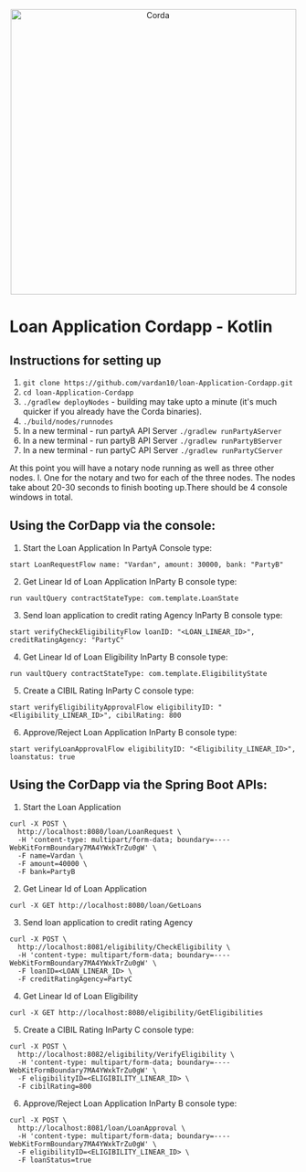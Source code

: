 <p align="center">
  <img src="https://www.corda.net/wp-content/uploads/2016/11/fg005_corda_b.png" alt="Corda" width="500">
</p>

# Loan Application Cordapp - Kotlin

## Instructions for setting up

1. `git clone https://github.com/vardan10/loan-Application-Cordapp.git`
2. `cd loan-Application-Cordapp`
3. `./gradlew deployNodes` - building may take upto a minute (it's much quicker if you already have the Corda binaries).
4. `./build/nodes/runnodes`
5. In a new terminal - run partyA API Server
    ```./gradlew runPartyAServer```
6. In a new terminal - run partyB API Server
    ```./gradlew runPartyBServer```
7. In a new terminal - run partyC API Server
    ```./gradlew runPartyCServer```

At this point you will have a notary node running as well as three other nodes. l. One for the notary and two for each of the three nodes. The nodes take about 20-30 seconds to finish booting up.There should be 4 console windows in total.

## Using the CorDapp via the console:
1. Start the Loan Application
In PartyA Console type:
```
start LoanRequestFlow name: "Vardan", amount: 30000, bank: "PartyB"
```

2. Get Linear Id of Loan Application
InParty B console type:
```
run vaultQuery contractStateType: com.template.LoanState
```

3. Send loan application to credit rating Agency
InParty B console type:
```
start verifyCheckEligibilityFlow loanID: "<LOAN_LINEAR_ID>", creditRatingAgency: "PartyC"
```

4. Get Linear Id of Loan Eligibility
InParty B console type:
```
run vaultQuery contractStateType: com.template.EligibilityState
```

5. Create a CIBIL Rating
InParty C console type:
```
start verifyEligibilityApprovalFlow eligibilityID: "<Eligibility_LINEAR_ID>", cibilRating: 800
```

6. Approve/Reject Loan Application
InParty B console type:
```
start verifyLoanApprovalFlow eligibilityID: "<Eligibility_LINEAR_ID>", loanstatus: true
```

## Using the CorDapp via the Spring Boot APIs:
1. Start the Loan Application
```
curl -X POST \
  http://localhost:8080/loan/LoanRequest \
  -H 'content-type: multipart/form-data; boundary=----WebKitFormBoundary7MA4YWxkTrZu0gW' \
  -F name=Vardan \
  -F amount=40000 \
  -F bank=PartyB
```

2. Get Linear Id of Loan Application
```
curl -X GET http://localhost:8080/loan/GetLoans
```

3. Send loan application to credit rating Agency
```
curl -X POST \
  http://localhost:8081/eligibility/CheckEligibility \
  -H 'content-type: multipart/form-data; boundary=----WebKitFormBoundary7MA4YWxkTrZu0gW' \
  -F loanID=<LOAN_LINEAR_ID> \
  -F creditRatingAgency=PartyC
```

4. Get Linear Id of Loan Eligibility
```
curl -X GET http://localhost:8080/eligibility/GetEligibilities
```

5. Create a CIBIL Rating
InParty C console type:
```
curl -X POST \
  http://localhost:8082/eligibility/VerifyEligibility \
  -H 'content-type: multipart/form-data; boundary=----WebKitFormBoundary7MA4YWxkTrZu0gW' \
  -F eligibilityID=<ELIGIBILITY_LINEAR_ID> \
  -F cibilRating=800
```

6. Approve/Reject Loan Application
InParty B console type:
```
curl -X POST \
  http://localhost:8081/loan/LoanApproval \
  -H 'content-type: multipart/form-data; boundary=----WebKitFormBoundary7MA4YWxkTrZu0gW' \
  -F eligibilityID=<ELIGIBILITY_LINEAR_ID> \
  -F loanStatus=true
```
